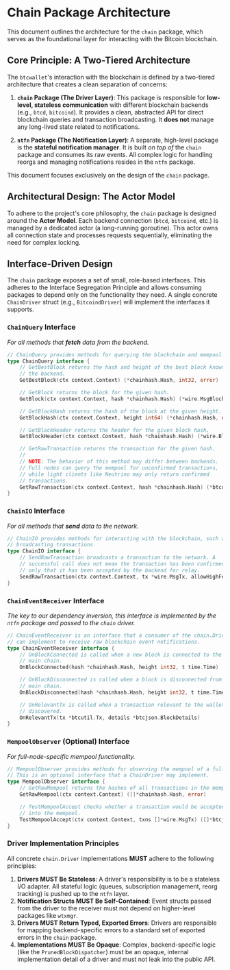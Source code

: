 # Chain Package Architecture

This document outlines the architecture for the `chain` package, which serves as the foundational layer for interacting with the Bitcoin blockchain.

## Core Principle: A Two-Tiered Architecture

The `btcwallet`'s interaction with the blockchain is defined by a two-tiered architecture that creates a clean separation of concerns:

1.  **`chain` Package (The Driver Layer)**: This package is responsible for **low-level, stateless communication** with different blockchain backends (e.g., `btcd`, `bitcoind`). It provides a clean, abstracted API for direct blockchain queries and transaction broadcasting. It **does not** manage any long-lived state related to notifications.

2.  **`ntfn` Package (The Notification Layer)**: A separate, high-level package is the **stateful notification manager**. It is built *on top of* the `chain` package and consumes its raw events. All complex logic for handling reorgs and managing notifications resides in the `ntfn` package.

This document focuses exclusively on the design of the `chain` package.

## Architectural Design: The Actor Model

To adhere to the project's core philosophy, the `chain` package is designed around the **Actor Model**. Each backend connection (`btcd`, `bitcoind`, etc.) is managed by a dedicated actor (a long-running goroutine). This actor owns all connection state and processes requests sequentially, eliminating the need for complex locking.

## Interface-Driven Design

The `chain` package exposes a set of small, role-based interfaces. This adheres to the Interface Segregation Principle and allows consuming packages to depend only on the functionality they need. A single concrete `ChainDriver` struct (e.g., `BitcoindDriver`) will implement the interfaces it supports.

### `ChainQuery` Interface
*For all methods that **fetch** data from the backend.*
```go
// ChainQuery provides methods for querying the blockchain and mempool.
type ChainQuery interface {
	// GetBestBlock returns the hash and height of the best block known to
	// the backend.
	GetBestBlock(ctx context.Context) (*chainhash.Hash, int32, error)

	// GetBlock returns the block for the given hash.
	GetBlock(ctx context.Context, hash *chainhash.Hash) (*wire.MsgBlock, error)

	// GetBlockHash returns the hash of the block at the given height.
	GetBlockHash(ctx context.Context, height int64) (*chainhash.Hash, error)

	// GetBlockHeader returns the header for the given block hash.
	GetBlockHeader(ctx context.Context, hash *chainhash.Hash) (*wire.BlockHeader, error)

	// GetRawTransaction returns the transaction for the given hash.
	//
	// NOTE: The behavior of this method may differ between backends.
	// Full nodes can query the mempool for unconfirmed transactions,
	// while light clients like Neutrino may only return confirmed
	// transactions.
	GetRawTransaction(ctx context.Context, hash *chainhash.Hash) (*btcutil.Tx, error)
}
```

### `ChainIO` Interface
*For all methods that **send** data to the network.*
```go
// ChainIO provides methods for interacting with the blockchain, such as
// broadcasting transactions.
type ChainIO interface {
	// SendRawTransaction broadcasts a transaction to the network. A
	// successful call does not mean the transaction has been confirmed,
	// only that it has been accepted by the backend for relay.
	SendRawTransaction(ctx context.Context, tx *wire.MsgTx, allowHighFees bool) (*chainhash.Hash, error)
}
```

### `ChainEventReceiver` Interface
*The key to our dependency inversion, this interface is implemented by the `ntfn` package and passed to the `chain` driver.*
```go
// ChainEventReceiver is an interface that a consumer of the chain.Driver
// can implement to receive raw blockchain event notifications.
type ChainEventReceiver interface {
	// OnBlockConnected is called when a new block is connected to the
	// main chain.
	OnBlockConnected(hash *chainhash.Hash, height int32, t time.Time)

	// OnBlockDisconnected is called when a block is disconnected from the
	// main chain.
	OnBlockDisconnected(hash *chainhash.Hash, height int32, t time.Time)

	// OnRelevantTx is called when a transaction relevant to the wallet is
	// discovered.
	OnRelevantTx(tx *btcutil.Tx, details *btcjson.BlockDetails)
}
```

### `MempoolObserver` (Optional) Interface
*For full-node-specific mempool functionality.*
```go
// MempoolObserver provides methods for observing the mempool of a full node.
// This is an optional interface that a ChainDriver may implement.
type MempoolObserver interface {
	// GetRawMempool returns the hashes of all transactions in the mempool.
	GetRawMempool(ctx context.Context) ([]*chainhash.Hash, error)

	// TestMempoolAccept checks whether a transaction would be accepted
	// into the mempool.
	TestMempoolAccept(ctx context.Context, txns []*wire.MsgTx) ([]*btcjson.TestMempoolAcceptResult, error)
}
```

### Driver Implementation Principles

All concrete `chain.Driver` implementations **MUST** adhere to the following principles:

1.  **Drivers MUST Be Stateless**: A driver's responsibility is to be a stateless I/O adapter. All stateful logic (queues, subscription management, reorg tracking) is pushed up to the `ntfn` layer.
2.  **Notification Structs MUST Be Self-Contained**: Event structs passed from the driver to the receiver must not depend on higher-level packages like `wtxmgr`.
3.  **Drivers MUST Return Typed, Exported Errors**: Drivers are responsible for mapping backend-specific errors to a standard set of exported errors in the `chain` package.
4.  **Implementations MUST Be Opaque**: Complex, backend-specific logic (like the `PrunedBlockDispatcher`) must be an opaque, internal implementation detail of a driver and must not leak into the public API.
